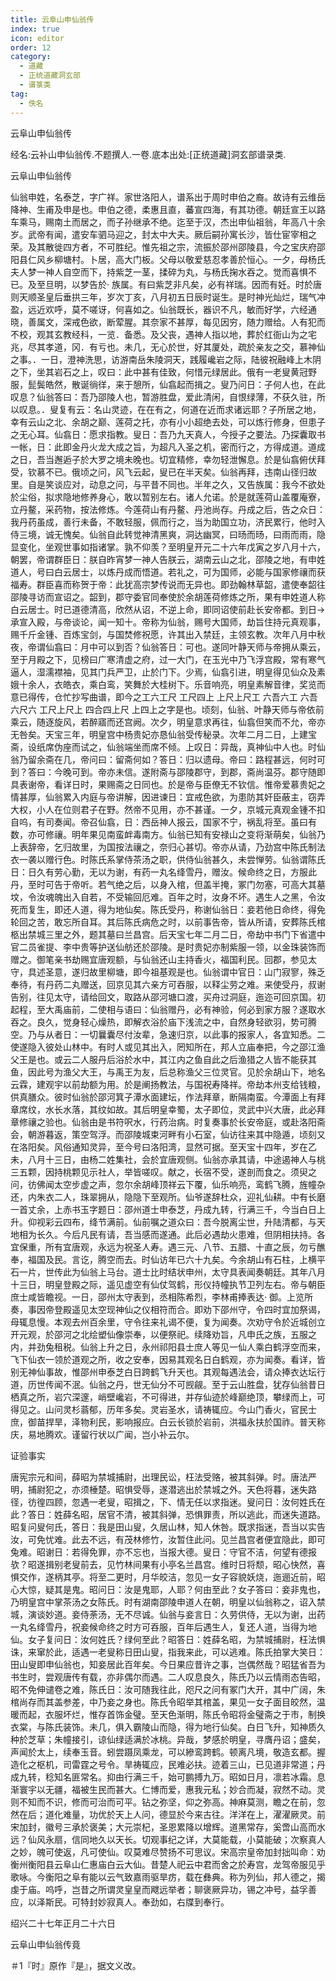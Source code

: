 ```yaml
---
title: 云阜山申仙翁传
index: true
icon: editor
order: 12
category:
  - 道藏
  - 正统道藏洞玄部
  - 谱箓类
tag:
  - 佚名
---
```


云阜山申仙翁传  

经名:云补山申仙翁传.不题撰人.一卷.底本出处:[正统道藏]洞玄部谱录类.  

云阜山申仙翁传  

仙翁申姓，名泰芝，字广祥。家世洛阳人，谱系出于周时申伯之裔。故诗有云维岳降神、生甫及申是也。申伯之德，柔惠且直，蕃宣四海，有其功德。朝廷宣王以路车乘马，赐南土而居之，而子孙继承不绝。迄至于汉，杰出申仙祖翁，年高八十余岁。武帝有闻，遣安车驷马迎之，封太中大夫。厥后嗣孙寓长沙，皆仕宦宰相之荣。及其散徙四方者，不可胜纪。惟先祖之宗，流振於邵州邵陵县，今之宝庆府邵阳县仁风乡柳塘村。卜居，高大门板。父母以敬爱慈忍孝善於恒心。一夕，母杨氏夫人梦一神人自空而下，持紫芝一茎，揉碎为丸，与杨氏掬水吞之。觉而喜惧不已。及至旦明，以梦告於· 族属。有曰紫芝非凡矣，必有祥瑞。因而有妊。时於唐则天顺圣皇后垂拱三年，岁次丁亥，八月初五日辰时诞生。是时神光灿烂，瑞气冲盈，远近欢呼，莫不嗟讶，何喜如之。仙翁既长，器识不凡，敏而好学，六经通晓，善属文，深戒色欲，断荤腥。其奈家不甚厚，每见因穷，随力赠给。人有犯而不校，观其玄教经科，一览．备悉。及父丧，遇神人指以地，葬於红衙山为之宅兆，尽其孝道，冈．有亏也。未几，无心於世，好其厦处，疏於亲友之交，慕神仙之事。．一日，澄神洗思，访游南岳朱陵洞天，践履巉岩之际，陆彼祝融峰上木阴之下，坐其岩石之上，叹曰：此中甚有佳致，何惜元绿居此。俄有一老叟黄冠野服，髭鬓皓然，散诞徜徉，来于憩所，仙翕起而揖之。叟乃问日：子何人也，在此叹息？仙翁答曰：吾乃邵陵人也，暂游胜盘，爱此清闲，自恨绿薄，不获久驻，所以叹息。．叟复有云：名山灵迹，在在有之，何道在近而求诸远耶？子所居之地，幸有云山之北、余胡之巅、莲荷之托，亦有小小超绝去处，可以炼行修身，但患子之无心耳。仙翕日：愿求指教。叟日：吾乃九天真人，今授子之要法。乃探囊取书一帐，日：此即金丹火龙大成之旨，为超凡入圣之机，密而行之，方得成道。道成之日，吾当邂逅子於大罗之境未晚也。切宜精修，幸勿轻泄懈息。於是仙翕俯伏拜受，钦慕不已。俄顷之问，风飞云起，叟已在半天矣。仙翁再拜，违南山径归故里。自是笑谈应对，动息之问，与平昔不同也。半年之久，又告族属：我今不欲处於尘俗，拟求隐地修养身心，敢以暂别左右。诸人允诺。於是就莲荷山盖覆庵寮，立丹鳌，采药物，按法修炼。今莲荷山有丹鳌、丹池尚存。丹成之后，告之众日：我丹药虽成，善行未备，不敢轻服，佩而行之，当为助国立功，济民累行，他时入侍三境，诚无愧矣。仙翁自此转觉神清黑爽，洞达幽冥，曰旸而旸，曰雨而雨，隐显变化，坐观世事如指诸掌。孰不仰羡？至明皇开元二十六年戊寅之岁八月十六，朝罢，帝谓群臣日：朕自昨宵梦一神人告朕云，湖南云山之北，邵陵之地，有申姓道人，号曰白云居士，以炼丹成而悟道。若礼之，可为国师，必能与国家修禳而获福寿。群臣喜而称贺于帝：此犹高宗梦传说而无异也。即劲翰林草韶，遣使奉韶往邵陵寻访而宣诏之。韶到，郡守委官同奉使於余胡莲荷修炼之所，果有申姓道人称白云居士。时已道德清高，欣然从诏，不逆上命，即同诏使前赴长安帝都。到日→ 承宣入殿，与帝谈论，闻一知十。帝称为仙翁，赐号大国师，劫旨住持元真观事，赐千斤金锺、百炼宝剑，与国焚修祝愿，许其出入禁廷，主领玄教。次年八月中秋夜，帝谓仙翕曰：月中可以到否？仙翁答日：可也。遂同叶静天师与帝拥从乘云，至于月殿之下，见榜曰广寒清虚之府，过一大门，在玉光中乃飞浮宫殿，常有寒气逼人，湿濡襟袖，见其门兵严卫，止於门下。少焉，仙翕引进，明皇得见仙众及素娥十余人，衣皓衣，乘白鸾，笑舞於大桂树下。乐音响亮，明皇素解音律，奖览而意已得传，仓忙抄写曲谱，即今之工六工尺  工尺四上  上尺上尺工  六吾六工  六吾六尺六  工尺上尺上  四合四上尺  上四上之字是也。顷刻，仙翁、叶静天师与帝依前乘云，随逐旋风，若醉寤而还宫阙。次夕，明皇意求再往，仙翕但笑而不允，帝亦无咎矣。天宝三年，明皇宫中杨贵妃亦恳仙翁受传秘录。次年二月二日，上建宝斋，设纸席伪座而试之，仙翁端坐而席不倾。上叹日：异哉，真神仙中人也。时仙翁乃留余斋在几，帝问曰：留斋何如？答日：归以遗母。帝曰：路程甚远，何时可到？答曰：今晚可到。帝亦未信。遂附斋与邵陵郡守，到郡，斋尚温芬。郡守随即具表谢帝，看详日时，果赐斋之日同也。於是帝与臣僚无不钦信。惟帝爱慕贵妃之情甚厚，仙翁累入内庭与帝讲解，因进谏日：宜戒色欲，为患防其奸臣蔽主，窃弄大权，小人在位则君子在野。然帝不见用，亦不甚谨。一夕，京城元真观金锺不扣自呜，有司奏闻。帝召仙翕，日：西岳神人报云，国家不宁，祸乱将至。虽曰有数，亦可修禳。明年果见南蛮衅毒南方。仙翁已知有安禄山之变将渐萌矣，仙翁乃上表辞帝，乞归故里，为国按法禳之，奈归心甚切。帝亦从请，乃劲宫中陈氏制法衣一袭以赠行色。时陈氏系掌侍茶汤之职，供侍仙翁甚久，未尝惮劳。仙翁谓陈氏日：日久有劳心勤，无以为谢，有药一丸名绛雪丹，赠汝。候命终之日，方服此丹，至时可告于帝听。若气绝之后，以身入棺，但盖半掩，冢门勿塞，可高大其墓坟，令汝魂魄出入自若，不受输回厄难。百年之时，汝身不坏。遇生人之黑，令汝死而复生，即还人道，得为地仙矣。陈氏受丹，称谢仙翁日：妾若他日命终，得免轮回之苦，敢忘所自耳。其后陈氏病危之时，以前事告帝，皆从所请，安葬陈氏棺柩出禁城三里之外，题其墓曰兰昌宫。后天宝七年二月二日，帝劫中书门下省遣中官二员雀提、李中贵等护送仙舫还於邵陵。是时贵妃亦制紫服一领，以金珠装饰而赠之。御笔亲书劫赐宜唐观额，与仙翁还山主持香火，福国利民。回郡，参见太守，具述圣意，遂归故里柳塘，即今祖基观是也。仙翁谓中官日：山门寂寥，殊乏奉待，有丹药二丸赠送，回京见其六亲方可吞服，以释尘劳之难。来使受丹，叔谢告别，往见太守，请给回文，取路从邵河塘口渡，买舟过洞庭，迤迩可回京国。初起程，至大禹庙前，二使相与语曰：仙翁赠丹，必有神验，何必到家方服？遂取水吞之。良久，觉身轻心燥热，即解衣浴於庙下浅流之中，自然身轻欲羽，势可腾空。乃与从者日：一切曩囊尽付汝辈，急速归京，以此事的报家人，各宜知悉。二使遂隐入彼处山林中。有时人或见其出入，罔知所在，邦人立庙奉把，今之邵江渔父王是也。或云二人服丹后浴於水中，其江内之鱼自此之后渔猎之人皆不能获其鱼，因此号为渔父大王，与禹王为友，后总称渔父三位灵官。见於余胡山下，地名云霖，建观宇以前劫额为用。於是阐扬教法，与国祝寿降祥。帝劫本州支给钱粮，供真膳众。彼时仙翁於邵河箕子潭水面建坛，作法拜章，断隔南蛮。今潭面上有拜章席纹，水长水落，其纹如故。其后明皇幸蜀，太子即位，灵武中兴大唐，此必拜章修禳之验也。仙翁由是书符呎水，行药治病。时复奏事於长安帝庭，或赴洛阳斋会，朝游暮返，策空驾浮。而邵陵城束河畔有小石室，仙访往来其中隐遁，顷刻又在洛阳矣。风俗通知灵异，至今号曰洛阳湾，显然可据。至天宝十四年，岁在乙未，八月十三日，由杨二姓集社，会於宜唐观侧。仙翁亦承其请，中途遏神人与桃三五颗，因持桃颗见示社人，举皆嗟叹。献之，长宿不受，遂剖而食之。须臾之问，彷佛闻太空步虚之声，忽尔余胡峰顶祥云下覆，仙乐响亮，鸾鹤飞腾，旌幢杂还，内朱衣二人，珠翠拥从，隐隐下至观所。仙爷遂辞杜众，迎礼仙耕。中有长磨一首丈余，上赤书玉字题日：邵州道士申泰芝，丹成九转，行满三千，今当白日上升。仰视彩云四布，绛节满前。仙前嘱之道众曰：吾今脱离尘世，升陆清都，与天地相为长久。今后凡民有请，吾当感而遂通。此后必遇劫火患难，但阴相扶持。各宜保重，所有宜唐观，永远为祝圣人寿。遇三元、八节、五腊、十直之辰，勿亏醮奉，福国及民。言讫，腾空而去。时仙访年已六十九矣。今余胡山有石柱，上横平石一片，世传此为仙翁上马台。道士比时结状申州，太守具表闻奏朝廷。其年八月十三日，明皇登殿之际，遥见虚空有仙仗驾鹤，形仪持幢执节卫列左右。帝与朝臣庶士咸皆瞻视。一日，邵州太守表到，丞相陈希烈，李林甫捧表达· 御。上览所奏，事因帝登殿遥见太空现神仙之仪相符而合。即劝下邵州守，令四时宜加祭谒，母辄息慢。本观去州百余里，守令往来礼谒不便，复为闻奏。次劝守令於近城创立开元观，於邵河之北绘塑仙像崇奉，以便祭祀。续降劝旨，凡申氏之族，五服之内，并劲兔租税。仙翁上升之日，永州祁阳县士庶人等见一仙人乘白鹤浮空而来，飞下仙衣一领於道观之所，收之安奉，因易其观名日白鹤观，亦为闻奏。看详，皆别无神仙事故，惟邵州申泰芝白日跨鹤飞升天也。其观每遇法会，请众捧衣达坛行道，历世传闻不泯。仙翁之丹，世无仙分不可觊觎。至于云山胜盘，犹存仙翁昔日栖真之所，岩穴深邃，峭壁巉岩，不可得进，并存仙迹於峰巅绝顶，攀绿而上，可得见之。山问灵杉蓊郁，历年多矣。灵岩圣水，请祷辄应。今山门香火，官民士庶，御苗捍旱，泽物利民，影响报应。白云长锁於岩前，洪福永扶於国祚。普天称庆，易地腾欢。谨留行状以广闻，岂小补云尔。  

证验事实  

唐宪宗元和间，薛昭为禁城捕尉，出理民讼，枉法受赂，被其斜弹。时。唐法严明，捕尉犯之，亦须棰楚。昭惧受辱，遂潜逃出於禁城之外。天色将暮，迷失路径，彷徨四顾，忽遇一老叟，昭揖之，下、情无任以求指迷。叟问日：汝何姓氏在此？答日：姓薛名昭，居官不清，被其斜弹，恐惧罪责，所以逃此，而迷失道路。昭复问叟何氏，答日：我是田山叟，久居山林，知人休咎。既求指迷，吾当以实告汝，可免忧难。此去不远，有茂林修竹，汝暂住此问。见兰昌宫者便宜隐此，即可兔难。昭谢日：若得免罪，亦不忘也，当报大德。叟日：守官不洁，何望有德报欤？昭遂揖别老叟前去，见竹林间果有小亭名兰昌宫。维时日将颓，昭心快然，喜惧交作，遂柄其亭。将至二更时，月华皎洁，忽见一女子容貌妖烧，迤逦近前，昭心大惊，疑其是鬼。昭问日：汝是鬼耶，人耶？何由至此？女子答曰：妾非鬼也，乃明皇宫中掌茶汤之女陈氏。时有湖南邵陵申道人在朝，明皇以仙翁称之，诏入禁城，演谈妙道。妾侍荼汤，无不尽诚。仙翁与妾言日：久劳供侍，无以为谢，出药一丸名绛雪丹，祝妾候命终之时方可吞服，百年后遇生人，复还人道，当得为地仙。女子复问日：汝何姓氏？绿何至此？昭答日：姓薛名昭，为禁城捕尉，枉法惧诛，来窜於此，适遇一老叟称日田山叟，指我来此，可以逃难。陈氏拍掌大笑日：田山叟即申仙翁也，知妾居此百年矣。今日果应昔许之事，岂偶然哉？昭猛省吾为书生时，尝观唐传有载，亦非偶尔而遇。二人叹息良久，陈氏乃以云情雨态告昭，昭不免伸谴卷之难，陈氏日：汝可随我往此，咫尺之问有冢门大开，其中广阔，朱棺尚存而其盖参差，中乃妾之身也。陈氏令昭举其棺盖，果见一女子面目皎然，温暖而起，衣服坏烂，惟存首饰金璧。至天色渐明，陈氏令昭将金璧斋之于市，制换衣棠，与陈氏装饰。未几，俱入霸陵山而隐，得为地行仙矣。白日飞升，知神质久种於芝草；朱幢接引，谅仙绿适满於冰桃。异哉，梦感於明皇，寻膺丹诏；盛矣，声闻於太上，续奉玉音。蚓尝蹑凤乘龙，可以縿鸾跨鹤。顿离凡境，敬造玄都。握造化之枢机，司雷霆之号令。旱祷辄应，民难必扶。迹着三山，已见道非常道；丹成九转，稔知名匪常名。抑由行满三千，始可鹏搏九万。昭如日月，凛若冰霜。息渐寰宇以无疆，福被生民而甚大。仁博而爱，惠我元私；妙合而凝，寂然不动。灵则不知而不识，修而可治而可平。钻之弥坚，仰之弥高。神麻莫测，瞻之在前，忽然在后；道化难量，功优於天上人问，德显於今来古往。洋洋在上，濯濯厥灵。前宋加封，徽号三承於褒美；大元崇杞，圣恩累降以增辉。道黑常存，奚啻山高而水远？仙风永扇，信同地久以天长。切观事纪之详，大莫能载，小莫能破；次察真人之妙，魄可使返，凡可使仙。叹莫难尽赞扬不可思议。宋高宗皇帝加封拙叫命：劝衡州衡阳县云阜山仁惠庙白云大仙。昔楚人祀云中君而舍之於寿宫，龙驾帝服见乎歌咏。今衡阳之阜有能以云气致嘉雨驱旱疠，载在彝典。称为列仙，邦人德之，揭虔于庙。呜呼，岂昔之所谓灵皇皇而飕远举者；聊褒厥异功，锡之冲号，益孚善应，以泽斯民。可特封妙寂真人。奉劲如，右牒到奉行。  

绍兴二十七年正月二十六日  

云阜山申仙翁传竟  

＃1『时』原作『是』，据文义改。  
